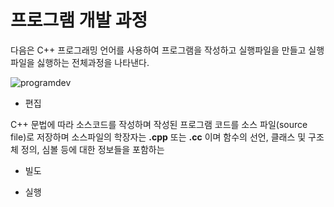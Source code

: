 # 프로그램 개발 과정

다음은 C++ 프로그래밍 언어를 사용하여 프로그램을 작성하고 실행파일을 만들고 실행파일을 싫행하는 전체과정을 나타낸다. 

![programdev](./images/programdev.png)

* 편집

C++ 문법에 따라 소스코드를 작성하며 작성된 프로그램 코드를 소스 파일(source file)로 저장하며 소스파일의 학장자는 **.cpp** 또는 **.cc** 이며 
함수의 선언, 클래스 및 구조체 정의, 심볼 등에 대한 정보들을 포함하는 
* 빌도

* 실행 
